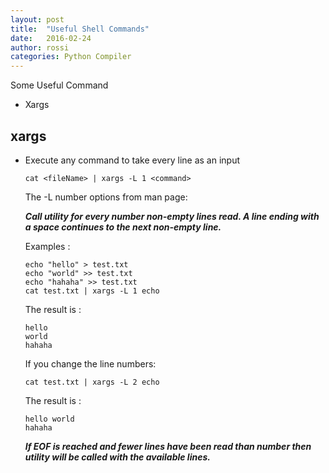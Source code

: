 ```yaml
---
layout: post
title:  "Useful Shell Commands"
date:   2016-02-24
author: rossi
categories: Python Compiler
---
```


Some Useful Command
+ Xargs

xargs
------
+ Execute any command to take every line as an input

      cat <fileName> | xargs -L 1 <command>

  The -L number options from man page:

  __*Call utility for every number non-empty lines read.  A line ending with a space continues to the next non-empty line.*__

  Examples :

      echo "hello" > test.txt
      echo "world" >> test.txt
      echo "hahaha" >> test.txt
      cat test.txt | xargs -L 1 echo

  The result is :

      hello
      world
      hahaha

  If you change the line numbers:

      cat test.txt | xargs -L 2 echo

  The result is :

      hello world
      hahaha

  __*If EOF is reached and fewer lines have been read than number then utility will be called with the available lines.*__
